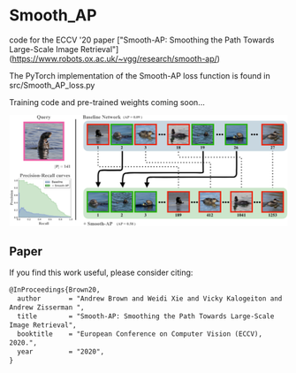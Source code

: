 # Smooth_AP
code for the ECCV '20 paper ["Smooth-AP: Smoothing the Path Towards Large-Scale Image Retrieval"] (https://www.robots.ox.ac.uk/~vgg/research/smooth-ap/)

The PyTorch implementation of the Smooth-AP loss function is found in src/Smooth_AP_loss.py

Training code and pre-trained weights coming soon...

![teaser](https://github.com/Andrew-Brown1/Smooth_AP/blob/master/ims/teaser.png)

## Paper
If you find this work useful, please consider citing:
```
@InProceedings{Brown20,
  author       = "Andrew Brown and Weidi Xie and Vicky Kalogeiton and Andrew Zisserman ",
  title        = "Smooth-AP: Smoothing the Path Towards Large-Scale Image Retrieval",
  booktitle    = "European Conference on Computer Vision (ECCV), 2020.",
  year         = "2020",
}
```
